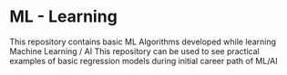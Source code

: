 # ML - Learning
This repository contains basic ML Algorithms developed while learning Machine Learning / AI
This repository can be used to see practical examples of basic regression models during initial career path of ML/AI
